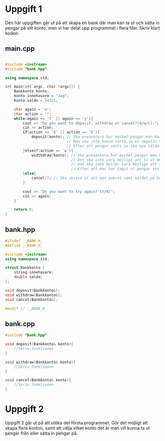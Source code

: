 # Uppgift 1

Den här uppgiften går ut på att skapa en bank där man kan ta ut och sätta in pengar på sitt konto, men vi har delat upp programmet i flera filer. Skriv klart koden:

## main.cpp

```c++

#include <iostream>
#include "bank.hpp"

using namespace std;

int main(int argc, char *argv[]) {
    Bankkonto konto;
    konto.innehavare = "Jag";
    konto.saldo = 54321;

    char again = 'n';
    char action = '';
    while(again == 'Y' || again == 'y'){
        cout << "Do you want to deposit, withdraw or cancel?(d/w/c):";
        cin >> action;
        if(action == 'd' || action == 'D'){
            deposit(konto); // Ska presentera hur mycket pengar man har på kontot och sedan fråga hur mycket man vill sätta in.
                            // Man ska inte kunna sätta in en negativ summa pengar.
                            // Efter att pengar satts in ska nya saldot skrivas ut.
        }elseif(action == 'w'){
            widthdraw(konto); // Ska presentera hur mycket pengar man har på kontot och sedan fråga hur mycket man vill ta ut.
                              // Det ska inte vara möjligt att ta ut mer pengar än man har på kontot.
                              // Det ska inte heller vara möjligt att ta ut en negativ summa.
                              // Efter att man har tagit ut pengar ska nya saldot skrivas ut.
        }else{
            cancel(); // Ska skriva ut att man avbröt samt saldot på kontot.
        }

        cout << "Do you want to try again? (Y/N)";
        cin >> again;
    }

    return 0;
}
```

## bank.hpp

```c++
#ifndef __BANK_H_
#define __BANK_H_

#include <iostream>
using namespace std;

struct Bankkonto {
    string innehavare;
    double saldo;
};

void deposit(Bankkonto&);
void withdraw(Bankkonto&);
void cancel(Bankkonto&);

#endif // __BANK_H_
```

## bank.cpp
```c++
#include "bank.hpp"

void deposit(Bankkonto& konto){
    //Skriv funktionen
}

void withdraw(Bankkonto& konto){
    //Skriv funktionen
}

void cancel(Bankkonto& konto){
    //Skriv funktionen
}
```

# Uppgift 2

Uppgift 2 går ut på att utöka det första programmet. Gör det möjligt att skapa flera konton, samt att välja vilket konto det är man vill kunna ta ut pengar från eller sätta in pengar på.
